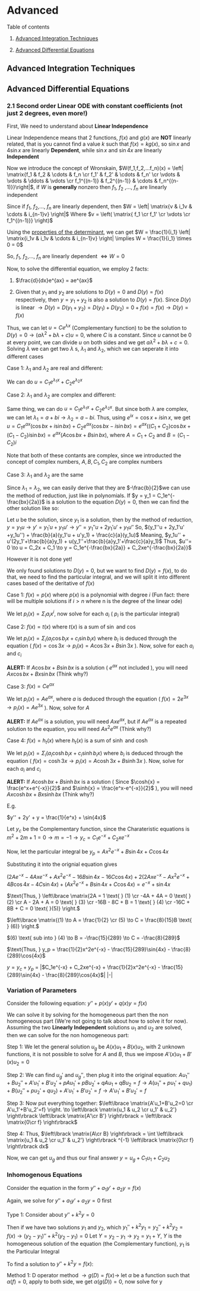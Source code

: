 # Advanced

Table of contents

1. [Advanced Integration Techniques](https://github.com/pleituer/Calculus-Cheat-Sheet/blob/main/Advanced.md#advanced-integration-techniques)

2. [Advanced Differential Equations](https://github.com/pleituer/Calculus-Cheat-Sheet/blob/main/Advanced.md#advanced-differential-equations)

## Advanced Integration Techniques

## Advanced Differential Equations

### 2.1 Second order Linear ODE with constant coefficients (not just 2 degrees, even more!)

First, We need to understand about **Linear Independence**

Linear Independence means that 2 functions, $f(x)$ and $g(x)$ are **NOT** linearly related, that is you cannot find a value $k$ such that $f(x) = kg(x)$, so $\sin{x}$ and $4\sin{x}$ are linearly **Dependent**, while $\sin{x}$ and $\sin{4x}$ are linearly **Independent**

Now we introduce the concept of Wronskain, $W(f_1,f_2,...f_n)(x) = \left| \matrix{f_1 & f_2 & \cdots & f_n \cr f_1' & f_2' & \cdots & f_n' \cr \vdots & \vdots & \ddots & \vdots \cr f_1^{(n-1)} & f_2^{(n-1)} & \cdots & f_n^{(n-1)}}\right|$, if $W$ is **generally** nonzero then $f_1$, $f_2$ ,..., $f_n$ are linearly independent

Since if $f_1$, $f_2$,..., $f_n$ are linearly dependent, then $W = \left| \matrix{v & i_1v & \cdots & i_{n-1}v} \right|$ Where $v = \left( \matrix{ f_1 \cr f_1' \cr \vdots \cr f_1^{(n-1)}} \right)$ 

Using the [properties of the determinant](https://en.wikipedia.org/wiki/Determinant#Properties_of_the_determinant), we can get $W = \frac{1}{i_1} \left| \matrix{i_1v & i_1v & \cdots & i_{n-1}v} \right| \implies W = \frac{1}{i_1} \times 0 = 0$

So, $f_1$, $f_2$,..., $f_n$ are linearly dependent $\Longleftrightarrow W = 0$ 

Now, to solve the differential equation, we employ 2 facts:

1. $\frac{d}{dx}e^{ax} = ae^{ax}$

2. Given that $y_1$ and $y_2$ are solutions to $D(y) = 0$ and $D(y) = f(x)$ respectively, then $y = y_1 + y_2$ is also a solution to $D(y) = f(x)$. Since $D(y)$ is linear $\to D(y) = D(y_1 + y_2) = D(y_1) + D(y_2) = 0 + f(x) = f(x) \to D(y) = f(x)$

Thus, we can let $u = Ce^{\lambda x}$ (Complementary function) to be the solution to $D(y) = 0 \to (a\lambda^2 + b\lambda + c)u = 0$, where $C$ is a constant. Since $u$ cannot be $0$ at every point, we can divide $u$ on both sides and we get $a\lambda^2 + b\lambda + c = 0$. Solving $\lambda$ we can get two $\lambda$ s, $\lambda_1$ and $\lambda_2$, which we can seperate it into different cases

Case 1:
$\lambda_1$ and $\lambda_2$ are real and different:

We can do $u = C_1e^{\lambda_1 x} + C_2e^{\lambda_2 x}$

Case 2:
$\lambda_1$ and $\lambda_2$ are complex and different:

Same thing, we can do $u = C_1e^{\lambda_1 x} + C_2e^{\lambda_2 x}$. But since both $\lambda$ are complex, we can let $\lambda_1 = a + bi \to \lambda_2 = a - bi$. Thus, using $e^{ix} = \cos{x} + i\sin{x}$, we get $u = C_1e^{ax}(\cos{bx}+i\sin{bx}) + C_2e^{ax}(\cos{bx}-i\sin{bx}) = e^{ax}((C_1+C_2)\cos{bx}+(C_1-C_2)i\sin{bx}) = e^{ax}(A\cos{bx} + B\sin{bx})$, where $A = C_1+C_2$ and $B = (C_1-C_2)i$ 

Note that both of these contants are complex, since we introducted the concept of complex numbers, $A, B, C_1, C_2$ are complex numbers

Case 3:
$\lambda_1$ and $\lambda_2$ are the same

Since $\lambda_1 = \lambda_2$, we can easily derive that they are $-\frac{b}{2}$we can use the method of reduction, just like in polynomials. If $y = y_1 = C_1e^{-\frac{bx}{2a}}$ is a solution to the equation $D(y) = 0$, then we can find the other solution like so:

$\text{Let } u \text{ be the solution, since } y_1 \text{ is a solution, then by the method of reduction, } y = y_1u \to y' = y_1'u + y_1u' \to y'' = y_1''u + 2y_1'u' + y_1u''$ So, $(y_1''u + 2y_1'u' +y_1u'') + \frac{b}{a}(y_1'u + u'y_1) + \frac{c}{a}(y_1u)$ Meaning, $y_1u'' + u'(2y_1'+\frac{b}{a}y_1) + u(y_1''+\frac{b}{a}y_1'+\frac{c}{a}y_1)$ Thus, $u''= 0 \to u = C_2x + C_1 \to  y = C_1e^{-\frac{bx}{2a}} + C_2xe^{-\frac{bx}{2a}}$ 

However it is not done yet!

We only found solutions to $D(y) = 0$, but we want to find $D(y) = f(x)$, to do that, we need to find the particular integral, and we will split it into different cases based of the deritative of $f(x)$

Case 1:
$f(x) = p(x)$ where $p(x)$ is a polynomial with degree $i$ (Fun fact: there will be multiple solutions if $i>n$ where n is the degree of the linear ode)

We let $p_i(x) = \Sigma_ia_ix^i$, now solve for each $a_i$ ( $p_i$ is the particular integral)

$\text{}$

Case 2:
$f(x) = t(x)$ where $t(x)$ is a sum of $\sin{}$ and $\cos{}$

We let $p_i(x) = \Sigma_i(a_i\cos{b_ix} + c_i\sin{b_ix})$ where $b_i$ is deduced through the equation ( $f(x) = \cos{3x} \to p_i(x) = A\cos{3x} + B\sin{3x}$ ). Now, solve for each $a_i$ and $c_i$

**ALERT:** If $A\cos{bx} + B\sin{bx}$ is a solution ( $e^{ax}$ not included ), you will need $Ax\cos{bx} + Bx\sin{bx}$ (Think why?)

$\text{}$

Case 3:
$f(x) = Ce^{ax}$

We let $p_i(x) = Ae^{ax}$, where $a$ is deduced through the equation ( $f(x) = 2e^{3x}\to p_i(x) = Ae^{3x}$ ). Now, solve for $A$

**ALERT:** If $Ae^{ax}$ is a solution, you will need $Axe^{ax}$, but if $Ae^{ax}$ is a repeated solution to the equation, you will need $Ax^2e^{ax}$ (Think why?)

$\text{}$

Case 4:
$f(x) = h_t(x)$ where $h_t(x)$ is a sum of $\sinh{}$ and $\cosh{}$

We let $p_i(x) = \Sigma_i(a_i\cosh{b_ix} + c_i\sinh{b_ix})$ where $b_i$ is deduced through the equation ( $f(x) = \cosh{3x} \to p_i(x) = A\cosh{3x} + B\sinh{3x}$ ). Now, solve for each $a_i$ and $c_i$

**ALERT:** If $A\cosh{bx} + B\sinh{bx}$ is a solution ( Since $\cosh{x} = \frac{e^x+e^{-x}}{2}$ and $\sinh{x} = \frac{e^x-e^{-x}}{2}$ ), you will need $Ax\cosh{bx} + Bx\sinh{bx}$ (Think why?)

$\text{}$

E.g.

$y'' + 2y' + y = \frac{1}{e^x} + \sin{4x}$

$\text{Let } y_c \text{ be the Complementary function, since the Charateristic equations is } m^2 + 2m + 1 = 0 \to m = -1 \to y_c = C_1e^{-x} + C_2xe^{-x}$

$\text{Now, let the particular integral be } y_p = Ax^2e^{-x} + B\sin{4x} + C\cos{4x}$

$\text{Substituting it into the orignial equation gives }$

$(2Ae^{-x} - 4Axe^{-x} + Ax^2e^{-x} - 16B\sin{4x} - 16C\cos{4x}) + 2(2Axe^{-x} - Ax^2e^{-x} + 4B\cos{4x} - 4C\sin{4x}) + (Ax^2e^{-x} + B\sin{4x} + C\cos{4x}) = e^{-x} + \sin{4x}$

$\text{Thus, } \left\lbrace \matrix{2A = 1 \text{  } (1) \cr -4A + 4A = 0 \text{  } (2) \cr A - 2A + A = 0 \text{  } (3) \cr -16B - 8C + B = 1 \text{  } (4) \cr -16C + 8B + C = 0 \text{  }(5)} \right.$

$\left\lbrace \matrix{(1) \to A = \frac{1}{2} \cr (5) \to C = \frac{8}{15}B \text{  } (6)} \right.$

$(6) \text{ sub into } (4) \to B = -\frac{15}{289} \to C = -\frac{8}{289}$

$\text{Thus, } y_p = \frac{1}{2}x^2e^{-x} - \frac{15}{289}\sin{4x} - \frac{8}{289}\cos{4x}$

$y = y_c + y_p$ = 
|$C_1e^{-x} + C_2xe^{-x} + \frac{1}{2}x^2e^{-x} - \frac{15}{289}\sin{4x} - \frac{8}{289}\cos{4x}$|
|-|


### Variation of Parameters

Consider the following equation: $y''+p(x)y'+q(x)y=f(x)$

We can solve it by solving for the homogeneous part then the non homogeneous part (We're not going to talk about how to solve it for now). Assuming the two **Linearly Independent** solutions $u_1$ and $u_2$ are solved, then we can solve for the non homogeneous part:

Step 1:
We let the general solution $u_g$ be $A(x)u_1 + B(x)u_2$, with 2 unknown functions, it is not possible to solve for $A$ and $B$, thus we impose $A'(x)u_1 + B'(x)u_2 = 0$

Step 2:
We can find $u_g'$ and $u_g''$, then plug it into the original equation: $Au_1''+Bu_2''+A'u_1'+B'u_2'+pAu_1'+pBu_2'+qAu_1+qBu_2=f \to A(u_1''+pu_1'+qu_1)+B(u_2''+pu_2'+qu_2)+A'u_1'+B'u_2'=f \to A'u_1'+B'u_2'=f$

Step 3:
Now put everything together: $\left\lbrace \matrix{A'u_1+B'u_2=0 \cr A'u_1'+B'u_2'=f} \right. \to \left\lbrack \matrix{u_1 & u_2 \cr u_1' & u_2'} \right\rbrack \left\lbrack \matrix{A'\cr B'} \right\rbrack = \left\lbrack \matrix{0\cr f} \right\rbrack$

Step 4:
Thus, $\left\lbrack \matrix{A\cr B} \right\rbrack = \int \left\lbrack \matrix{u_1 & u_2 \cr u_1' & u_2'} \right\rbrack ^{-1} \left\lbrack \matrix{0\cr f} \right\rbrack  dx$

Now, we can get $u_g$ and thus our final answer $y = u_g + C_1u_1 + C_2u_2$


### Inhomogenous Equations

Consider the equation in the form $y'' + a_1y' + a_2y = f(x)$

Again, we solve for $y'' + a_1y' + a_2y = 0$ first

Type 1:
Consider about $y'' + k^2y = 0$

Then if we have two solutions $y_1$ and $y_2$, which $y_1'' + k^2y_1 = y_2'' + k^2y_2 = f(x) \to (y_2 - y_1)'' + k^2(y_2 - y_1) = 0$ Let $Y = y_2 - y_1 \to y_2 = y_1 + Y$, $Y$ is the homogeneous solution of the equation (the Complementary function), $y_1$ is the Particular Integral

To find a solution to $y'' + k^2y = f(x)$:

Method 1: D operator method $\to g(D) = f(x) \to$ let $\alpha$ be a function such that $\alpha (f) = 0$, apply to both side, we get $\alpha (g(D)) = 0$, now solve for y
